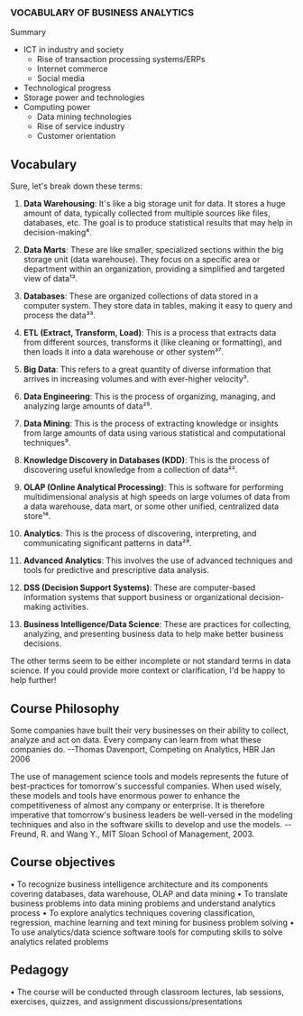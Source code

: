 ### VOCABULARY OF BUSINESS ANALYTICS

Summary
- ICT in industry and society
  - Rise of transaction processing systems/ERPs
  - Internet commerce
  - Social media
- Technological progress
 - Storage power and technologies
- Computing power
  - Data mining technologies 
  - Rise of service industry
  - Customer orientation

## Vocabulary
Sure, let's break down these terms:

1. **Data Warehousing**: It's like a big storage unit for data. It stores a huge amount of data, typically collected from multiple sources like files, databases, etc. The goal is to produce statistical results that may help in decision-making⁴.

2. **Data Marts**: These are like smaller, specialized sections within the big storage unit (data warehouse). They focus on a specific area or department within an organization, providing a simplified and targeted view of data¹³.

3. **Databases**: These are organized collections of data stored in a computer system. They store data in tables, making it easy to query and process the data³³.

4. **ETL (Extract, Transform, Load)**: This is a process that extracts data from different sources, transforms it (like cleaning or formatting), and then loads it into a data warehouse or other system³⁷.

5. **Big Data**: This refers to a great quantity of diverse information that arrives in increasing volumes and with ever-higher velocity³.

6. **Data Engineering**: This is the process of organizing, managing, and analyzing large amounts of data²⁵.

7. **Data Mining**: This is the process of extracting knowledge or insights from large amounts of data using various statistical and computational techniques⁹.

8. **Knowledge Discovery in Databases (KDD)**: This is the process of discovering useful knowledge from a collection of data²².

9. **OLAP (Online Analytical Processing)**: This is software for performing multidimensional analysis at high speeds on large volumes of data from a data warehouse, data mart, or some other unified, centralized data store¹⁸.

10. **Analytics**: This is the process of discovering, interpreting, and communicating significant patterns in data²⁹.

11. **Advanced Analytics**: This involves the use of advanced techniques and tools for predictive and prescriptive data analysis.

12. **DSS (Decision Support Systems)**: These are computer-based information systems that support business or organizational decision-making activities.

13. **Business Intelligence/Data Science**: These are practices for collecting, analyzing, and presenting business data to help make better business decisions.

The other terms seem to be either incomplete or not standard terms in data science. If you could provide more context or clarification, I'd be happy to help further!

## Course Philosophy
Some companies have built their very businesses on
their ability to collect, analyze and act on data. Every
company can learn from what these companies do.
--Thomas Davenport, Competing on Analytics, HBR Jan 2006

The use of management science tools and models
represents the future of best-practices for tomorrow's
successful companies. When used wisely, these models
and tools have enormous power to enhance the
competitiveness of almost any company or enterprise.
It is therefore imperative that tomorrow's business
leaders be well-versed in the modeling techniques and
also in the software skills to develop and use the
models.
-- Freund, R. and Wang Y., MIT Sloan School of Management, 2003.

## Course objectives
• To recognize business intelligence architecture and its
components covering databases, data warehouse,
OLAP and data mining
• To translate business problems into data mining
problems and understand analytics process
• To explore analytics techniques covering classification,
regression, machine learning and text mining for
business problem solving
• To use analytics/data science software tools for
computing skills to solve analytics related problems

## Pedagogy
• The course will be conducted through classroom
lectures, lab sessions, exercises, quizzes, and
assignment discussions/presentations